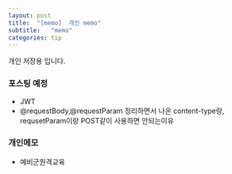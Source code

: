 ```yaml
---
layout: post
title:  "[memo]  개인 memo"
subtitle:   "memo"
categories: tip
---
```

개인 저장용 입니다.




### 포스팅 예정
- JWT
- @requestBody,@requestParam 정리하면서 나온 content-type랑, requsetParam이랑 POST같이 사용하면 안되는이유




### 개인메모
- 예비군원격교육
  
